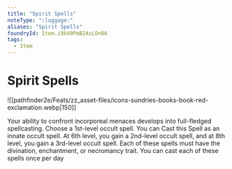 ```yaml
---
title: "Spirit Spells"
noteType: ":luggage:"
aliases: "Spirit Spells"
foundryId: Item.i9kV0PmB2AsLOnB6
tags:
  - Item
---
```


# Spirit Spells
![[pathfinder2e/Feats/zz_asset-files/icons-sundries-books-book-red-exclamation.webp|150]]

Your ability to confront incorporeal menaces develops into full-fledged spellcasting. Choose a 1st-level occult spell. You can Cast this Spell as an innate occult spell. At 6th level, you gain a 2nd-level occult spell, and at 8th level, you gain a 3rd-level occult spell. Each of these spells must have the divination, enchantment, or necromancy trait. You can cast each of these spells once per day
